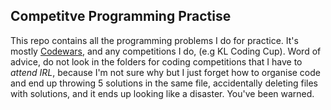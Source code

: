 ## Competitve Programming Practise

This repo contains all the programming problems I do for practice. It's mostly [Codewars](https://www.codewars.com/), and any competitions I do, (e.g KL Coding Cup). Word of advice, do not look in the folders for coding competitions that I have to *attend IRL*, because I'm not sure why but I just forget how to organise code and end up throwing 5 solutions in the same file, accidentally deleting files with solutions, and it ends up looking like a disaster. You've been warned.